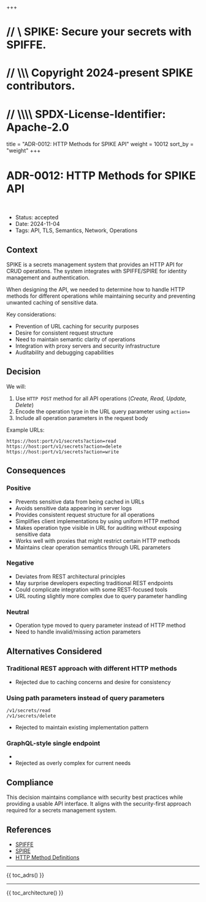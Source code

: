 +++
# //    \\ SPIKE: Secure your secrets with SPIFFE.
# //  \\\\\ Copyright 2024-present SPIKE contributors.
# // \\\\\\\ SPDX-License-Identifier: Apache-2.0

title = "ADR-0012: HTTP Methods for SPIKE API"
weight = 10012
sort_by = "weight"
+++

# ADR-0012: HTTP Methods for SPIKE API

<br style="clear:both" />

- Status: accepted
- Date: 2024-11-04
- Tags: API, TLS, Semantics, Network, Operations

## Context

SPIKE is a secrets management system that provides an HTTP API for CRUD 
operations. The system integrates with SPIFFE/SPIRE for identity management 
and authentication. 

When designing the API, we needed to determine how to handle HTTP methods for 
different operations while maintaining security and preventing unwanted 
caching of sensitive data.

Key considerations:
* Prevention of URL caching for security purposes
* Desire for consistent request structure
* Need to maintain semantic clarity of operations
* Integration with proxy servers and security infrastructure
* Auditability and debugging capabilities

## Decision
We will:
1. Use `HTTP POST` method for all API operations (*Create, Read, Update, Delete*)
2. Encode the operation type in the URL query parameter using `action=`
3. Include all operation parameters in the request body

Example URLs:

```
https://host:port/v1/secrets?action=read
https://host:port/v1/secrets?action=delete
https://host:port/v1/secrets?action=write
```

## Consequences

### Positive
* Prevents sensitive data from being cached in URLs
* Avoids sensitive data appearing in server logs
* Provides consistent request structure for all operations
* Simplifies client implementations by using uniform HTTP method
* Makes operation type visible in URL for auditing without exposing sensitive data
* Works well with proxies that might restrict certain HTTP methods
* Maintains clear operation semantics through URL parameters

### Negative
* Deviates from REST architectural principles
* May surprise developers expecting traditional REST endpoints
* Could complicate integration with some REST-focused tools
* URL routing slightly more complex due to query parameter handling

### Neutral
* Operation type moved to query parameter instead of HTTP method
* Need to handle invalid/missing action parameters

## Alternatives Considered

### Traditional REST approach with different HTTP methods

* Rejected due to caching concerns and desire for consistency

### Using path parameters instead of query parameters
   
```
/v1/secrets/read
/v1/secrets/delete
```

- Rejected to maintain existing implementation pattern

### GraphQL-style single endpoint
- 
- Rejected as overly complex for current needs

## Compliance

This decision maintains compliance with security best practices while providing 
a usable API interface. It aligns with the security-first approach required for 
a secrets management system.

## References

* [SPIFFE](https://spiffe.io/)
* [SPIRE](https://spiffe.io/spire/)
* [HTTP Method Definitions](https://www.w3.org/Protocols/rfc2616/rfc2616-sec9.html)

----

{{ toc_adrs() }}

----

{{ toc_architecture() }}
